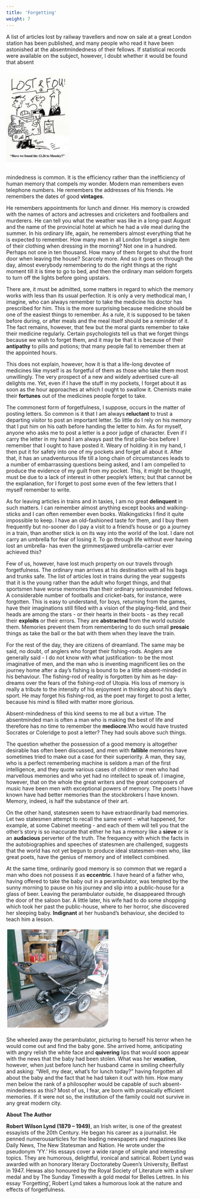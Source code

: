 ```yaml
---
title: 'Forgetting'
weight: 7
---
```



A list of articles lost by railway travellers and now on sale at a great London station has been published, and many people who read it have been astonished at the absentmindedness of their fellows. If statistical records were available on the subject, however, I doubt whether it would be found that absent

![](A.png)

mindedness is common. It is the efficiency rather than the inefficiency of human memory that compels my wonder. Modern man remembers even telephone numbers. He remembers the addresses of his friends. He remembers the dates of good **vintages**.

He remembers appointments for lunch and dinner. His memory is crowded with the names of actors and actresses and cricketers and footballers and murderers. He can tell you what the weather was like in a long-past August and the name of the provincial hotel at which he had a vile meal during the summer. In his ordinary life, again, he remembers almost everything that he is expected to remember. How many men in all London forget a single item of their clothing when dressing in the morning? Not one in a hundred. Perhaps not one in ten thousand. How many of them forget to shut the front door when leaving the house? Scarcely more. And so it goes on through the day, almost everybody remembering to do the right things at the right moment till it is time to go to bed, and then the ordinary man seldom forgets to turn off the lights before going upstairs.

There are, it must be admitted, some matters in regard to which the memory works with less than its usual perfection. It is only a very methodical man, I imagine, who can always remember to take the medicine his doctor has prescribed for him. This is the more surprising because medicine should be one of the easiest things to remember. As a rule, it is supposed to be taken before during, or after meals and the meal itself should be a reminder of it. The fact remains, however, that few but the moral giants remember to take their medicine regularly. Certain psychologists tell us that we forget things because we wish to forget them, and it may be that it is because of their **antipathy** to pills and potions; that many people fail to remember them at the appointed hours.

This does not explain, however, how it is that a life-long devotee of medicines like myself is as forgetful of them as those who take them most unwillingly. The very prospect of a new and widely advertised cure-all delights me. Yet, even if I have the stuff in my pockets, I forget about it as soon as the hour approaches at which I ought to swallow it. Chemists make their **fortunes** out of the medicines people forget to take.

 The commonest form of forgetfulness, I suppose, occurs in the matter of posting letters. So common is it that I am always **reluctant** to trust a departing visitor to post an important letter. So little do I rely on his memory that I put him on his oath before handing the letter to him. As for myself, anyone who asks me to post a letter is a poor judge of character. Even if I carry the letter in my hand I am always past the first pillar-box before I remember that I ought to have posted it. Weary of holding it in my hand, I then put it for safety into one of my pockets and forget all about it. After that, it has an unadventurous life till a long chain of circumstances leads to a number of embarrassing questions being asked, and I am compelled to produce the evidence of my guilt from my pocket. This, it might be thought, must be due to a lack of interest in other people’s letters; but that cannot be the explanation, for I forget to post some even of the few letters that I myself remember to write.

As for leaving articles in trains and in taxies, I am no great **delinquent** in such matters. I can remember almost anything except books and walking-sticks and I can often remember even books. Walkingsticks I find it quite impossible to keep. I have an old-fashioned taste for them, and I buy them frequently but no-sooner do I pay a visit to a friend’s house or go a journey in a train, than another stick is on its way into the world of the lost. I dare not carry an umbrella for fear of losing it. To go through life without ever having lost an umbrella- has even the grimmestjawed umbrella-carrier ever achieved this?

 Few of us, however, have lost much property on our travels through forgetfulness. The ordinary man arrives at his destination with all his bags and trunks safe. The list of articles lost in trains during the year suggests that it is the young rather than the adult who forget things, and that sportsmen have worse memories than their ordinary seriousminded fellows. A considerable number of footballs and cricket-bats, for instance, were forgotten. This is easy to understand, for boys, returning from the games, have their imaginations still filled with a vision of the playing-field, and their heads are among the stars - or their hearts in their boots - as they recall their **exploits** or their errors. They are **abstracted** from the world outside them. Memories prevent them from remembering to do such small **prosaic** things as take the ball or the bat with them when they leave the train.

For the rest of the day, they are citizens of dreamland. The same may be said, no doubt, of anglers who forget their fishing-rods. Anglers are generally said - I do not know with what justification- to be the most imaginative of men, and the man who is inventing magnificent lies on the journey home after a day’s fishing is bound to be a little absent-minded in his behaviour. The fishing-rod of reality is forgotten by him as he day-dreams over the fears of the fishing-rod of Utopia. His loss of memory is really a tribute to the intensity of his enjoyment in thinking about his day’s sport. He may forget his fishing-rod, as the poet may forget to post a letter, because his mind is filled with matter more glorious. 

Absent-mindedness of this kind seems to me all but a virtue. The absentminded man is often a man who is making the best of life and therefore has no time to remember the **mediocre**.Who would have trusted Socrates or Coleridge to post a letter? They had souls above such things.

 The question whether the possession of a good memory is altogether desirable has often been discussed, and men with **fallible** memories have sometimes tried to make out a case for their superiority. A man, they say, who is a perfect remembering machine is seldom a man of the first intelligence, and they quote various cases of children or men who had marvellous memories and who yet had no intellect to speak of. I imagine, however, that on the whole the great writers and the great composers of music have been men with exceptional powers of memory. The poets I have known have had better memories than the stockbrokers I have known. Memory, indeed, is half the substance of their art.

On the other hand, statesmen seem to have extraordinarily bad memories. Let two statesmen attempt to recall the same event - what happened, for example, at some Cabinet meeting - and each of them will tell you that the other’s story is so inaccurate that either he has a memory like a **sieve** or is an **audacious** perverter of the truth. The frequency with which the facts in the autobiographies and speeches of statesmen are challenged, suggests that the world has not yet begun to produce ideal statesmen-men who, like great poets, have the genius of memory and of intellect combined.

At the same time, ordinarily good memory is so common that we regard a man who does not possess it as **eccentric**. I have heard of a father who, having offered to take the baby out in a perambulator, was tempted by the sunny morning to pause on his journey and slip into a public-house for a glass of beer. Leaving the perambulator outside, he disappeared through the door of the saloon bar. A little later, his wife had to do some shopping which took her past the public-house, where to her horror, she discovered her sleeping baby. **Indignant** at her husband’s behaviour, she decided to teach him a lesson.

![](B.png)


She wheeled away the perambulator, picturing to herself his terror when he would come out and find the baby gone. She arrived home, anticipating with angry relish the white face and **quivering** lips that would soon appear with the news that the baby had been stolen. What was her **vexation**, however, when just before lunch her husband came in smiling cheerfully and asking: “Well, my dear, what’s for lunch today?” having forgotten all about the baby and the fact that he had taken it out with him. How many men below the rank of a philosopher would be capable of such absent-mindedness as this? Most of us, I fear, are born with prosaically efficient memories. If it were not so, the institution of the family could not survive in any great modern city.

**About The Author**

**Robert Wilson Lynd (1879 – 1949)**, an Irish writer,
is one of the greatest essayists of the 20th Century.
He began his career as a journalist. He penned
numerousarticles for the leading newspapers and
magazines like Daily News, The New Statesman and
Nation. He wrote under the pseudonym ‘YY.’ His essays
cover a wide range of simple and interesting topics. 
They are humorous, delightful, ironical and satirical.
Robert Lynd was awarded with an honorary literary
Doctorateby Queen’s University, Belfast in 1947. Hewas
also honoured by the Royal Society of Literature with
a silver medal and by The Sunday Timeswith a gold
medal for Belles Lettres. In his essay ‘Forgetting’,
Robert Lynd takes a humorous look at the nature and
effects of forgetfulness.
